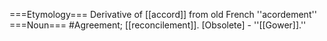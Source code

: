 ===Etymology===
Derivative of [[accord]] from old French ''acordement''
===Noun===
#Agreement; [[reconcilement]]. [Obsolete] - ''[[Gower]].''
